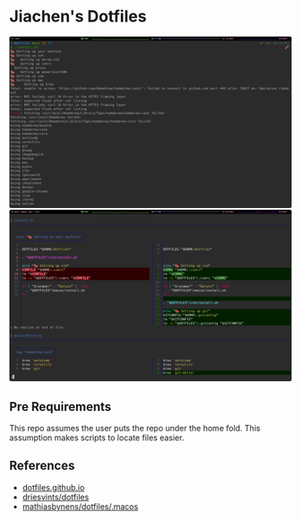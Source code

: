 # Jiachen's Dotfiles

![setup](screenshot/setup.png)
![delta-diff](screenshot/delta-diff.png)

## Pre Requirements

This repo assumes the user puts the repo under the home fold.
This assumption makes scripts to locate files easier.

## References

- [dotfiles.github.io](https://dotfiles.github.io/)
- [driesvints/dotfiles](https://github.com/driesvints/dotfiles)
- [mathiasbynens/dotfiles/.macos](https://github.com/mathiasbynens/dotfiles/blob/main/.macos)
